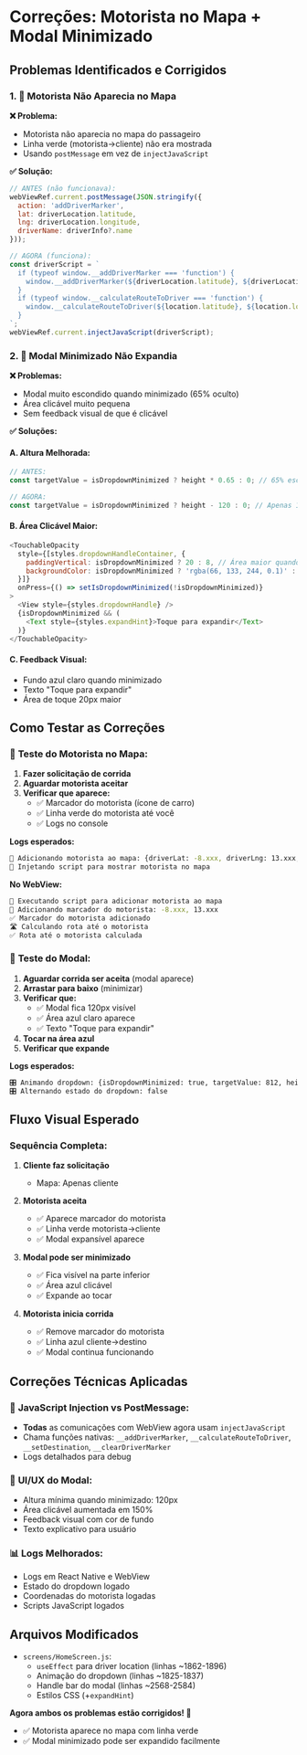 # Correções: Motorista no Mapa + Modal Minimizado

## Problemas Identificados e Corrigidos

### 1. 🚗 **Motorista Não Aparecia no Mapa**

**❌ Problema:**
- Motorista não aparecia no mapa do passageiro
- Linha verde (motorista→cliente) não era mostrada
- Usando `postMessage` em vez de `injectJavaScript`

**✅ Solução:**
```javascript
// ANTES (não funcionava):
webViewRef.current.postMessage(JSON.stringify({
  action: 'addDriverMarker',
  lat: driverLocation.latitude,
  lng: driverLocation.longitude,
  driverName: driverInfo?.name
}));

// AGORA (funciona):
const driverScript = `
  if (typeof window.__addDriverMarker === 'function') {
    window.__addDriverMarker(${driverLocation.latitude}, ${driverLocation.longitude}, ${JSON.stringify(driverInfo?.name || 'Motorista')});
  }
  if (typeof window.__calculateRouteToDriver === 'function') {
    window.__calculateRouteToDriver(${location.latitude}, ${location.longitude}, ${driverLocation.latitude}, ${driverLocation.longitude});
  }
`;
webViewRef.current.injectJavaScript(driverScript);
```

### 2. 📱 **Modal Minimizado Não Expandia**

**❌ Problemas:**
- Modal muito escondido quando minimizado (65% oculto)
- Área clicável muito pequena
- Sem feedback visual de que é clicável

**✅ Soluções:**

#### A. **Altura Melhorada:**
```javascript
// ANTES:
const targetValue = isDropdownMinimized ? height * 0.65 : 0; // 65% escondido

// AGORA:  
const targetValue = isDropdownMinimized ? height - 120 : 0; // Apenas 120px visível
```

#### B. **Área Clicável Maior:**
```javascript
<TouchableOpacity 
  style={[styles.dropdownHandleContainer, {
    paddingVertical: isDropdownMinimized ? 20 : 8, // Área maior quando minimizado
    backgroundColor: isDropdownMinimized ? 'rgba(66, 133, 244, 0.1)' : 'transparent'
  }]}
  onPress={() => setIsDropdownMinimized(!isDropdownMinimized)}
>
  <View style={styles.dropdownHandle} />
  {isDropdownMinimized && (
    <Text style={styles.expandHint}>Toque para expandir</Text>
  )}
</TouchableOpacity>
```

#### C. **Feedback Visual:**
- Fundo azul claro quando minimizado
- Texto "Toque para expandir" 
- Área de toque 20px maior

## Como Testar as Correções

### 🚗 **Teste do Motorista no Mapa:**

1. **Fazer solicitação de corrida**
2. **Aguardar motorista aceitar**
3. **Verificar que aparece:**
   - ✅ Marcador do motorista (ícone de carro)
   - ✅ Linha verde do motorista até você
   - ✅ Logs no console

**Logs esperados:**
```bash
🚗 Adicionando motorista ao mapa: {driverLat: -8.xxx, driverLng: 13.xxx, ...}
🚀 Injetando script para mostrar motorista no mapa
```

**No WebView:**
```bash
🚗 Executando script para adicionar motorista ao mapa
📍 Adicionando marcador do motorista: -8.xxx, 13.xxx
✅ Marcador do motorista adicionado
🛣️ Calculando rota até o motorista
✅ Rota até o motorista calculada
```

### 📱 **Teste do Modal:**

1. **Aguardar corrida ser aceita** (modal aparece)
2. **Arrastar para baixo** (minimizar)
3. **Verificar que:**
   - ✅ Modal fica 120px visível
   - ✅ Área azul claro aparece
   - ✅ Texto "Toque para expandir"
4. **Tocar na área azul** 
5. **Verificar que expande**

**Logs esperados:**
```bash
🎛️ Animando dropdown: {isDropdownMinimized: true, targetValue: 812, height: 932}
🎛️ Alternando estado do dropdown: false
```

## Fluxo Visual Esperado

### Sequência Completa:

1. **Cliente faz solicitação** 
   - Mapa: Apenas cliente

2. **Motorista aceita**
   - ✅ Aparece marcador do motorista
   - ✅ Linha verde motorista→cliente
   - ✅ Modal expansível aparece

3. **Modal pode ser minimizado**
   - ✅ Fica visível na parte inferior
   - ✅ Área azul clicável
   - ✅ Expande ao tocar

4. **Motorista inicia corrida**
   - ✅ Remove marcador do motorista  
   - ✅ Linha azul cliente→destino
   - ✅ Modal continua funcionando

## Correções Técnicas Aplicadas

### 🔧 **JavaScript Injection vs PostMessage:**
- **Todas** as comunicações com WebView agora usam `injectJavaScript`
- Chama funções nativas: `__addDriverMarker`, `__calculateRouteToDriver`, `__setDestination`, `__clearDriverMarker`
- Logs detalhados para debug

### 🎨 **UI/UX do Modal:**
- Altura mínima quando minimizado: 120px
- Área clicável aumentada em 150%
- Feedback visual com cor de fundo
- Texto explicativo para usuário

### 📊 **Logs Melhorados:**
- Logs em React Native e WebView
- Estado do dropdown logado
- Coordenadas do motorista logadas
- Scripts JavaScript logados

## Arquivos Modificados

- `screens/HomeScreen.js`:
  - `useEffect` para driver location (linhas ~1862-1896)
  - Animação do dropdown (linhas ~1825-1837) 
  - Handle bar do modal (linhas ~2568-2584)
  - Estilos CSS (+`expandHint`)

**Agora ambos os problemas estão corrigidos! 🎉**

- ✅ Motorista aparece no mapa com linha verde
- ✅ Modal minimizado pode ser expandido facilmente